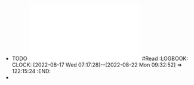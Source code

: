 - TODO ![高性能mysql第三版searchable.pdf](../assets/高性能mysql第三版searchable_1660691180086_0.pdf) #Read
  :LOGBOOK:
  CLOCK: [2022-08-17 Wed 07:17:28]--[2022-08-22 Mon 09:32:52] =>  122:15:24
  :END:
-